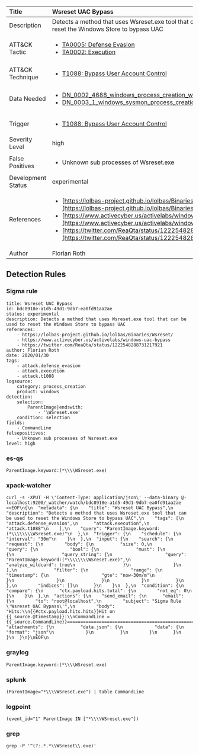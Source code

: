 | Title                | Wsreset UAC Bypass                                                                                                                                                 |
|:---------------------|:------------------------------------------------------------------------------------------------------------------------------------------------------------|
| Description          | Detects a method that uses Wsreset.exe tool that can be used to reset the Windows Store to bypass UAC                                                                                                                                           |
| ATT&amp;CK Tactic    |  <ul><li>[TA0005: Defense Evasion](https://attack.mitre.org/tactics/TA0005)</li><li>[TA0002: Execution](https://attack.mitre.org/tactics/TA0002)</li></ul>  |
| ATT&amp;CK Technique | <ul><li>[T1088: Bypass User Account Control](https://attack.mitre.org/techniques/T1088)</li></ul>  |
| Data Needed          | <ul><li>[DN_0002_4688_windows_process_creation_with_commandline](../Data_Needed/DN_0002_4688_windows_process_creation_with_commandline.md)</li><li>[DN_0003_1_windows_sysmon_process_creation](../Data_Needed/DN_0003_1_windows_sysmon_process_creation.md)</li></ul>  |
| Trigger              | <ul><li>[T1088: Bypass User Account Control](../Triggers/T1088.md)</li></ul>  |
| Severity Level       | high |
| False Positives      | <ul><li>Unknown sub processes of Wsreset.exe</li></ul>  |
| Development Status   | experimental |
| References           | <ul><li>[https://lolbas-project.github.io/lolbas/Binaries/Wsreset/](https://lolbas-project.github.io/lolbas/Binaries/Wsreset/)</li><li>[https://www.activecyber.us/activelabs/windows-uac-bypass](https://www.activecyber.us/activelabs/windows-uac-bypass)</li><li>[https://twitter.com/ReaQta/status/1222548288731217921](https://twitter.com/ReaQta/status/1222548288731217921)</li></ul>  |
| Author               | Florian Roth |


## Detection Rules

### Sigma rule

```
title: Wsreset UAC Bypass
id: bdc8918e-a1d5-49d1-9db7-ea0fd91aa2ae
status: experimental
description: Detects a method that uses Wsreset.exe tool that can be used to reset the Windows Store to bypass UAC 
references:
    - https://lolbas-project.github.io/lolbas/Binaries/Wsreset/
    - https://www.activecyber.us/activelabs/windows-uac-bypass
    - https://twitter.com/ReaQta/status/1222548288731217921
author: Florian Roth
date: 2020/01/30
tags:
    - attack.defense_evasion
    - attack.execution
    - attack.t1088
logsource:
    category: process_creation
    product: windows
detection:
    selection:
        ParentImage|endswith:
            - '\WSreset.exe'
    condition: selection
fields:
    - CommandLine
falsepositives:
    - Unknown sub processes of Wsreset.exe
level: high

```





### es-qs
    
```
ParentImage.keyword:(*\\\\WSreset.exe)
```


### xpack-watcher
    
```
curl -s -XPUT -H \'Content-Type: application/json\' --data-binary @- localhost:9200/_watcher/watch/bdc8918e-a1d5-49d1-9db7-ea0fd91aa2ae <<EOF\n{\n  "metadata": {\n    "title": "Wsreset UAC Bypass",\n    "description": "Detects a method that uses Wsreset.exe tool that can be used to reset the Windows Store to bypass UAC",\n    "tags": [\n      "attack.defense_evasion",\n      "attack.execution",\n      "attack.t1088"\n    ],\n    "query": "ParentImage.keyword:(*\\\\\\\\WSreset.exe)"\n  },\n  "trigger": {\n    "schedule": {\n      "interval": "30m"\n    }\n  },\n  "input": {\n    "search": {\n      "request": {\n        "body": {\n          "size": 0,\n          "query": {\n            "bool": {\n              "must": [\n                {\n                  "query_string": {\n                    "query": "ParentImage.keyword:(*\\\\\\\\WSreset.exe)",\n                    "analyze_wildcard": true\n                  }\n                }\n              ],\n              "filter": {\n                "range": {\n                  "timestamp": {\n                    "gte": "now-30m/m"\n                  }\n                }\n              }\n            }\n          }\n        },\n        "indices": []\n      }\n    }\n  },\n  "condition": {\n    "compare": {\n      "ctx.payload.hits.total": {\n        "not_eq": 0\n      }\n    }\n  },\n  "actions": {\n    "send_email": {\n      "email": {\n        "to": "root@localhost",\n        "subject": "Sigma Rule \'Wsreset UAC Bypass\'",\n        "body": "Hits:\\n{{#ctx.payload.hits.hits}}Hit on {{_source.@timestamp}}:\\nCommandLine = {{_source.CommandLine}}================================================================================\\n{{/ctx.payload.hits.hits}}",\n        "attachments": {\n          "data.json": {\n            "data": {\n              "format": "json"\n            }\n          }\n        }\n      }\n    }\n  }\n}\nEOF\n
```


### graylog
    
```
ParentImage.keyword:(*\\\\WSreset.exe)
```


### splunk
    
```
(ParentImage="*\\\\WSreset.exe") | table CommandLine
```


### logpoint
    
```
(event_id="1" ParentImage IN ["*\\\\WSreset.exe"])
```


### grep
    
```
grep -P '^(?:.*.*\\WSreset\\.exe)'
```



